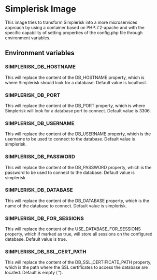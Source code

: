 # Simplerisk Image

This image tries to transform Simplerisk into a more microservices approach by using a container based on PHP:7.2-apache and with the specific capability of setting properties of the config.php file through environment variables.

## Environment variables

### SIMPLERISK_DB_HOSTNAME

This will replace the content of the DB_HOSTNAME property, which is where Simplerisk should look for a database. Default value is localhost.

### SIMPLERISK_DB_PORT

This will replace the content of the DB_PORT property, which is where Simplerisk will look for a database port  to connect. Default value is 3306.

### SIMPLERISK_DB_USERNAME

This will replace the content of the DB_USERNAME property, which is the username to be used to connect to the database. Default value is simplerisk.

### SIMPLERISK_DB_PASSWORD

This will replace the content of the DB_PASSWORD property, which is the password to be used to connect to the database. Default value is simplerisk.

### SIMPLERISK_DB_DATABASE

This will replace the content of the DB_DATABASE property, which is the name of the database to connect. Default value is simplerisk.

### SIMPLERISK_DB_FOR_SESSIONS

This will replace the content of the USE_DATABASE_FOR_SESSIONS property, which if marked as true, will store all sessions on the configured database. Default value is true. 

### SIMPLERISK_DB_SSL_CERT_PATH

This will replace the content of the DB_SSL_CERTIFICATE_PATH property, which is the path where the SSL certificates to access the database are located. Default is empty ('').
